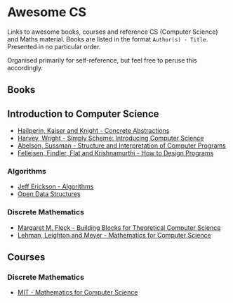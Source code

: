 # Awesome CS

Links to awesome books, courses and reference CS (Computer Science) and Maths material.
Books are listed in the format `Author(s) - Title`. Presented in no particular order.

Organised primarily for self-reference, but feel free to peruse this accordingly.

## Books

## Introduction to Computer Science

* [Hailperin, Kaiser and Knight - Concrete Abstractions](https://gustavus.edu/mcs/max/concrete-abstractions.html)
* [Harvey, Wright - Simply Scheme: Introducing Computer Science](https://people.eecs.berkeley.edu/~bh/ss-toc2.html)
* [Abelson, Sussman - Structure and Interpretation of Computer Programs](https://web.mit.edu/6.001/6.037/sicp.pdf)
* [Felleisen, Findler, Flat and Krishnamurthi - How to Design Programs](https://htdp.org/2023-5-12/Book/index.html)

### Algorithms

* [Jeff Erickson - Algorithms](https://jeffe.cs.illinois.edu/teaching/algorithms/)
* [Open Data Structures](http://opendatastructures.org)

### Discrete Mathematics

* [Margaret M. Fleck - Building Blocks for Theoretical Computer Science](https://mfleck.cs.illinois.edu/building-blocks/index-sp2020.html)
* [Lehman, Leighton and Meyer - Mathematics for Computer Science](https://courses.csail.mit.edu/6.042/spring18/mcs.pdf)

## Courses

### Discrete Mathematics

* [MIT - Mathematics for Computer Science](https://courses.csail.mit.edu/6.042/spring18/)
